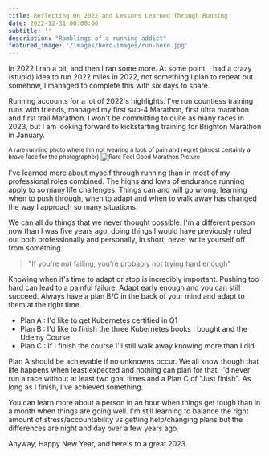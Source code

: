 ```yaml
---
title: Reflecting On 2022 and Lessons Learned Through Running
date: 2022-12-31 00:00:00
subtitle: ''
description: "Ramblings of a running addict"
featured_image: '/images/hero-images/run-hero.jpg'
---
```

In 2022 I ran a bit, and then I ran some more. At some point, I had a crazy (stupid) idea to run 2022 miles in 2022, not something I plan to repeat but somehow, I managed to complete this with six days to spare.

Running accounts for a lot of 2022's highlights. I've run countless training runs with friends, managed my first sub-4 Marathon, first ultra marathon and first trail Marathon. I won't be committing to quite as many races in 2023, but I am looking forward to kickstarting training for Brighton Marathon in January.

<sub>A rare running photo where I'm not wearing a look of pain and regret (almost certainly a brave face for the photographer) ![Rare Feel Good Marathon Picture]({{site.url}}//images/posts/running.jpg) </sub>

I've learned more about myself through running than in most of my professional roles combined. The highs and lows of endurance running apply to so many life challenges. Things can and will go wrong, learning when to push through, when to adapt and when to walk away has changed the way I approach so many situations. 

We can all do things that we never thought possible. I'm a different person now than I was five years ago, doing things I would have previously ruled out both professionally and personally, In short, never write yourself off from something.

> "If you're not failing, you're probably not trying hard enough" 

Knowing when it's time to adapt or stop is incredibly important. Pushing too hard can lead to a painful failure. Adapt early enough and you can still succeed. Always have a plan B/C in the back of your mind and adapt to them at the right time. 

* Plan A : I'd like to get Kubernetes certified in Q1
* Plan B : I'd like to finish the three Kubernetes books I bought and the Udemy Course
* Plan C : If I finish the course I'll still walk away knowing more than I did

Plan A should be achievable if no unknowns occur. We all know though that life happens when least expected and nothing can plan for that. I'd never run a race without at least two goal times and a Plan C of "Just finish". As long as I finish, I've achieved something. 

You can learn more about a person in an hour when things get tough than in a month when things are going well. I'm still learning to balance the right amount of stress/accountability vs getting help/changing plans but the differences are night and day over a few years ago. 

Anyway, Happy New Year, and here's to a great 2023. 

